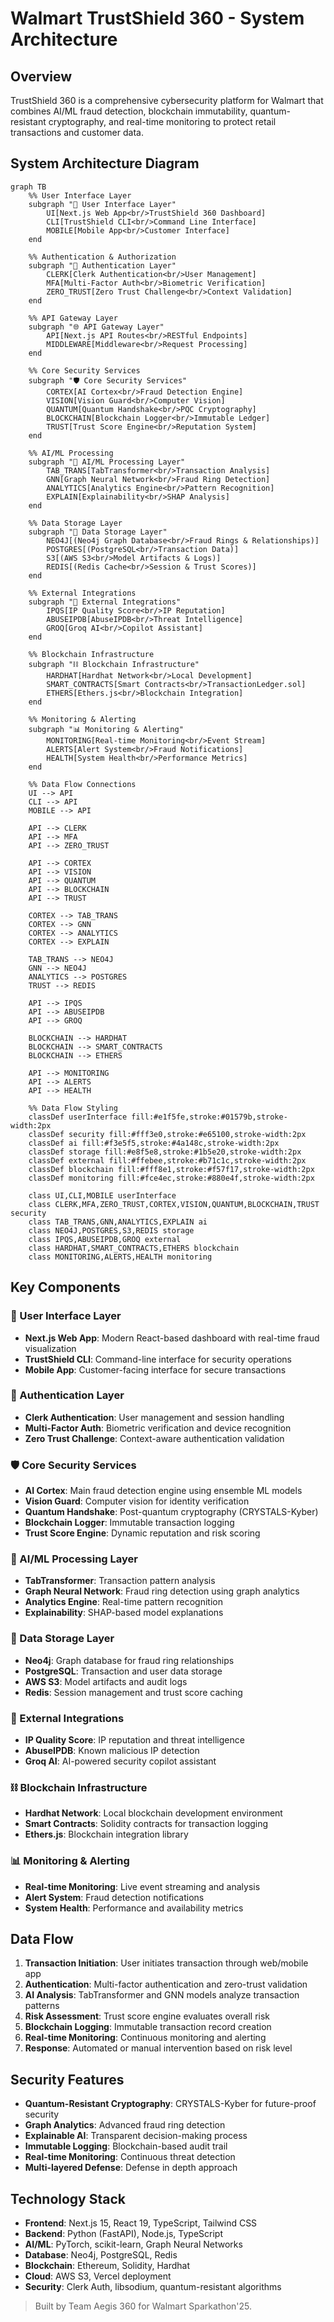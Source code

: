 # Walmart TrustShield 360 - System Architecture

## Overview
TrustShield 360 is a comprehensive cybersecurity platform for Walmart that combines AI/ML fraud detection, blockchain immutability, quantum-resistant cryptography, and real-time monitoring to protect retail transactions and customer data.

## System Architecture Diagram

```mermaid
graph TB
    %% User Interface Layer
    subgraph "🎨 User Interface Layer"
        UI[Next.js Web App<br/>TrustShield 360 Dashboard]
        CLI[TrustShield CLI<br/>Command Line Interface]
        MOBILE[Mobile App<br/>Customer Interface]
    end

    %% Authentication & Authorization
    subgraph "🔐 Authentication Layer"
        CLERK[Clerk Authentication<br/>User Management]
        MFA[Multi-Factor Auth<br/>Biometric Verification]
        ZERO_TRUST[Zero Trust Challenge<br/>Context Validation]
    end

    %% API Gateway Layer
    subgraph "🌐 API Gateway Layer"
        API[Next.js API Routes<br/>RESTful Endpoints]
        MIDDLEWARE[Middleware<br/>Request Processing]
    end

    %% Core Security Services
    subgraph "🛡️ Core Security Services"
        CORTEX[AI Cortex<br/>Fraud Detection Engine]
        VISION[Vision Guard<br/>Computer Vision]
        QUANTUM[Quantum Handshake<br/>PQC Cryptography]
        BLOCKCHAIN[Blockchain Logger<br/>Immutable Ledger]
        TRUST[Trust Score Engine<br/>Reputation System]
    end

    %% AI/ML Processing
    subgraph "🧠 AI/ML Processing Layer"
        TAB_TRANS[TabTransformer<br/>Transaction Analysis]
        GNN[Graph Neural Network<br/>Fraud Ring Detection]
        ANALYTICS[Analytics Engine<br/>Pattern Recognition]
        EXPLAIN[Explainability<br/>SHAP Analysis]
    end

    %% Data Storage Layer
    subgraph "💾 Data Storage Layer"
        NEO4J[(Neo4j Graph Database<br/>Fraud Rings & Relationships)]
        POSTGRES[(PostgreSQL<br/>Transaction Data)]
        S3[(AWS S3<br/>Model Artifacts & Logs)]
        REDIS[(Redis Cache<br/>Session & Trust Scores)]
    end

    %% External Integrations
    subgraph "🔗 External Integrations"
        IPQS[IP Quality Score<br/>IP Reputation]
        ABUSEIPDB[AbuseIPDB<br/>Threat Intelligence]
        GROQ[Groq AI<br/>Copilot Assistant]
    end

    %% Blockchain Infrastructure
    subgraph "⛓️ Blockchain Infrastructure"
        HARDHAT[Hardhat Network<br/>Local Development]
        SMART_CONTRACTS[Smart Contracts<br/>TransactionLedger.sol]
        ETHERS[Ethers.js<br/>Blockchain Integration]
    end

    %% Monitoring & Alerting
    subgraph "📊 Monitoring & Alerting"
        MONITORING[Real-time Monitoring<br/>Event Stream]
        ALERTS[Alert System<br/>Fraud Notifications]
        HEALTH[System Health<br/>Performance Metrics]
    end

    %% Data Flow Connections
    UI --> API
    CLI --> API
    MOBILE --> API
    
    API --> CLERK
    API --> MFA
    API --> ZERO_TRUST
    
    API --> CORTEX
    API --> VISION
    API --> QUANTUM
    API --> BLOCKCHAIN
    API --> TRUST
    
    CORTEX --> TAB_TRANS
    CORTEX --> GNN
    CORTEX --> ANALYTICS
    CORTEX --> EXPLAIN
    
    TAB_TRANS --> NEO4J
    GNN --> NEO4J
    ANALYTICS --> POSTGRES
    TRUST --> REDIS
    
    API --> IPQS
    API --> ABUSEIPDB
    API --> GROQ
    
    BLOCKCHAIN --> HARDHAT
    BLOCKCHAIN --> SMART_CONTRACTS
    BLOCKCHAIN --> ETHERS
    
    API --> MONITORING
    API --> ALERTS
    API --> HEALTH
    
    %% Data Flow Styling
    classDef userInterface fill:#e1f5fe,stroke:#01579b,stroke-width:2px
    classDef security fill:#fff3e0,stroke:#e65100,stroke-width:2px
    classDef ai fill:#f3e5f5,stroke:#4a148c,stroke-width:2px
    classDef storage fill:#e8f5e8,stroke:#1b5e20,stroke-width:2px
    classDef external fill:#ffebee,stroke:#b71c1c,stroke-width:2px
    classDef blockchain fill:#fff8e1,stroke:#f57f17,stroke-width:2px
    classDef monitoring fill:#fce4ec,stroke:#880e4f,stroke-width:2px
    
    class UI,CLI,MOBILE userInterface
    class CLERK,MFA,ZERO_TRUST,CORTEX,VISION,QUANTUM,BLOCKCHAIN,TRUST security
    class TAB_TRANS,GNN,ANALYTICS,EXPLAIN ai
    class NEO4J,POSTGRES,S3,REDIS storage
    class IPQS,ABUSEIPDB,GROQ external
    class HARDHAT,SMART_CONTRACTS,ETHERS blockchain
    class MONITORING,ALERTS,HEALTH monitoring
```

## Key Components

### 🎨 User Interface Layer
- **Next.js Web App**: Modern React-based dashboard with real-time fraud visualization
- **TrustShield CLI**: Command-line interface for security operations
- **Mobile App**: Customer-facing interface for secure transactions

### 🔐 Authentication Layer
- **Clerk Authentication**: User management and session handling
- **Multi-Factor Auth**: Biometric verification and device recognition
- **Zero Trust Challenge**: Context-aware authentication validation

### 🛡️ Core Security Services
- **AI Cortex**: Main fraud detection engine using ensemble ML models
- **Vision Guard**: Computer vision for identity verification
- **Quantum Handshake**: Post-quantum cryptography (CRYSTALS-Kyber)
- **Blockchain Logger**: Immutable transaction logging
- **Trust Score Engine**: Dynamic reputation and risk scoring

### 🧠 AI/ML Processing Layer
- **TabTransformer**: Transaction pattern analysis
- **Graph Neural Network**: Fraud ring detection using graph analytics
- **Analytics Engine**: Real-time pattern recognition
- **Explainability**: SHAP-based model explanations

### 💾 Data Storage Layer
- **Neo4j**: Graph database for fraud ring relationships
- **PostgreSQL**: Transaction and user data storage
- **AWS S3**: Model artifacts and audit logs
- **Redis**: Session management and trust score caching

### 🔗 External Integrations
- **IP Quality Score**: IP reputation and threat intelligence
- **AbuseIPDB**: Known malicious IP detection
- **Groq AI**: AI-powered security copilot assistant

### ⛓️ Blockchain Infrastructure
- **Hardhat Network**: Local blockchain development environment
- **Smart Contracts**: Solidity contracts for transaction logging
- **Ethers.js**: Blockchain integration library

### 📊 Monitoring & Alerting
- **Real-time Monitoring**: Live event streaming and analysis
- **Alert System**: Fraud detection notifications
- **System Health**: Performance and availability metrics

## Data Flow

1. **Transaction Initiation**: User initiates transaction through web/mobile app
2. **Authentication**: Multi-factor authentication and zero-trust validation
3. **AI Analysis**: TabTransformer and GNN models analyze transaction patterns
4. **Risk Assessment**: Trust score engine evaluates overall risk
5. **Blockchain Logging**: Immutable transaction record creation
6. **Real-time Monitoring**: Continuous monitoring and alerting
7. **Response**: Automated or manual intervention based on risk level

## Security Features

- **Quantum-Resistant Cryptography**: CRYSTALS-Kyber for future-proof security
- **Graph Analytics**: Advanced fraud ring detection
- **Explainable AI**: Transparent decision-making process
- **Immutable Logging**: Blockchain-based audit trail
- **Real-time Monitoring**: Continuous threat detection
- **Multi-layered Defense**: Defense in depth approach

## Technology Stack

- **Frontend**: Next.js 15, React 19, TypeScript, Tailwind CSS
- **Backend**: Python (FastAPI), Node.js, TypeScript
- **AI/ML**: PyTorch, scikit-learn, Graph Neural Networks
- **Database**: Neo4j, PostgreSQL, Redis
- **Blockchain**: Ethereum, Solidity, Hardhat
- **Cloud**: AWS S3, Vercel deployment
- **Security**: Clerk Auth, libsodium, quantum-resistant algorithms

> Built by Team Aegis 360 for Walmart Sparkathon'25.